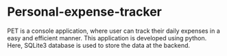 # Personal-expense-tracker

PET is a console application, where user can track their daily expenses in a easy and efficient manner. This application is developed using python. Here, SQLite3 database is used to store the data at the backend.
